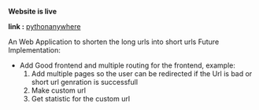 **Website is live**

**link :** [pythonanywhere](https://mxtylish.pythonanywhere.com)

An Web Application to shorten the long urls into short urls
Future Implementation:
  * Add Good frontend and multiple routing for the frontend, example:
      1. Add multiple pages so the user can be redirected if the Url is bad or short url genration is successfull
      2. Make custom url
      3. Get statistic for the custom url
